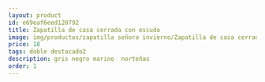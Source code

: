 ```yaml
---
layout: product
id: e69eaf6eed120792
title: Zapatilla de casa cerrada con escudo
image: img/productos/zapatilla señora invierno/Zapatilla de casa cerrada con escudo=18=doble destacado2=gris negro marino  norteñas.webp
price: 18
tags: doble destacado2
description: gris negro marino  norteñas
order: 1
---
```

